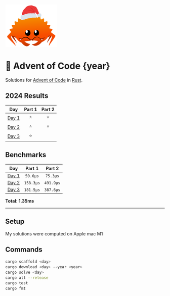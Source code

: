 <img src="./.assets/christmas_ferris.png" width="164" alt="logo of ferris crab with christmas hat">

# 🎄 Advent of Code {year}

Solutions for [Advent of Code](https://adventofcode.com/) in [Rust](https://www.rust-lang.org/).

<!--- advent_readme_stars table --->
## 2024 Results

| Day | Part 1 | Part 2 |
| :---: | :---: | :---: |
| [Day 1](https://adventofcode.com/2024/day/1) | ⭐ | ⭐ |
| [Day 2](https://adventofcode.com/2024/day/2) | ⭐ | ⭐ |
| [Day 3](https://adventofcode.com/2024/day/3) | ⭐ |   |
<!--- advent_readme_stars table --->

<!--- benchmarking table --->
## Benchmarks

| Day | Part 1 | Part 2 |
| :---: | :---: | :---:  |
| [Day 1](./src/bin/01.rs) | `50.6µs` | `75.3µs` |
| [Day 2](./src/bin/02.rs) | `158.3µs` | `491.9µs` |
| [Day 3](./src/bin/03.rs) | `181.5µs` | `387.6µs` |

**Total: 1.35ms**
<!--- benchmarking table --->

---

## Setup

My solutions were computed on Apple mac M1

## Commands

```sh
cargo scaffold <day>
cargo download <day> --year <year>
cargo solve <day>
cargo all --release
cargo test
cargo fmt
```
